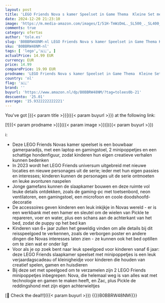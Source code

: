 ```yaml
---
layout: post
title: 'LEGO Friends Nova s kamer Speelset in Game Thema  Kleine Set met Zac Poppetje Speelgoed voor Meisjes en Jongens vanaf 6 jaar  2023 Personages  Cadeau voor Kinderen 41755'
date: 2024-12-20 21:23:10
image: 'https://m.media-amazon.com/images/I/51H-TmWzDmL._SL500_._SL400_.jpg'
comments: true
category: ofertas
author: 'tole.es'
slug: 'B0BBRW48NM-nl LEGO Friends Nova s kamer Speelset in Game Thema Kleine...'
sku: 'B0BBRW48NM-nl'
tags: [ 'lego','🇳🇱', ]
actualPrice: 14.99 EUR
currency: EUR
price: 14.99
comparePrice: 19.99 EUR
prodname: 'LEGO Friends Nova s kamer Speelset in Game Thema  Kleine Set met Zac Poppetje Speelgoed voor Meisjes en Jongens vanaf 6 jaar  2023 Personages  Cadeau voor Kinderen 41755'
country: 'nl'
flag: '🇳🇱'
brand: ''
buyurl: 'https://www.amazon.nl/dp/B0BBRW48NM/?tag=tolees0b-21'
descuento: '25.01'
average: '15.9322222222221'
---
```


You've got [{{< param title >}}]({{< param buyurl >}}) at the following link:

[![{{< param prodname >}}]({{< param image >}})]({{< param buyurl >}})

ℹ️:

- Deze LEGO Friends Novas kamer speelset is een bouwbaar gamerparadijs, met een laptop en gamingstoel, 2 minipoppetjes en een schattige hondenfiguur, zodat kinderen hun eigen creatieve verhalen kunnen bedenken
- In 2023 wordt het LEGO Friends universum uitgebreid met nieuwe locaties en nieuwe personages uit de serie; ieder met hun eigen passies en interesses; kinderen kunnen de personages uit de serie ontmoeten en leuke avonturen naspelen
- Jonge gamefans kunnen de slaapkamer bouwen en deze ruimte vol leuke details ontdekken, zoals de gaming-pc met toetsenbord, neon ventilatoren, een gamingstoel, een microfoon en coole doodshoofd-decoratie
- De accessoires geven kinderen een leuk inkijkje in Novas wereld - er is een werkbank met een hamer en sleutel om de wielen van Pickle te repareren, voer en water, plus een schans aan de achterkant van het bed, zodat de puppy op het bed kan
- Kinderen van 6+ jaar zullen het geweldig vinden om alle details bij dit reisspeelgoed te verkennen, zoals de verborgen poster en andere dingen die Novas interesses laten zien - ze kunnen ook het bed optillen om te zien wat er onder ligt
- Voor als je op zoek bent naar leuk speelgoed voor kinderen vanaf 6 jaar: deze LEGO Friends slaapkamer speelset met minipoppetjes is een leuk verjaardagscadeau of kleinigheidje voor kinderen die houden van creatief spelen, gamen en huisdieren
- Bij deze set met speelgoed om te verzamelen zijn 2 LEGO Friends minipoppetjes inbegrepen: Nova, die helemaal weg is van alles wat met technologie en gamen te maken heeft, en Zac, plus Pickle de reddingshond met zijn eigen achterwieltjes

[🛒 Check the deal!!]({{< param buyurl >}})
{{<world>}}B0BBRW48NM{{</world>}}

